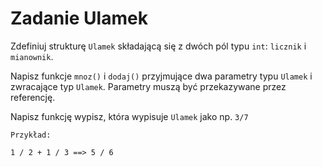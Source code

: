 # Zadanie Ulamek

Zdefiniuj strukturę `Ulamek` składającą się z dwóch pól typu `int`: `licznik` i `mianownik`.

Napisz funkcje `mnoz()` i `dodaj()` przyjmujące dwa parametry typu `Ulamek` i zwracające typ `Ulamek`. Parametry muszą być przekazywane przez referencję.

Napisz funkcję wypisz, która wypisuje `Ulamek` jako np. `3/7`

```
Przykład:

1 / 2 + 1 / 3 ==> 5 / 6
```
